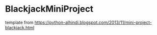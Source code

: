 # BlackjackMiniProject
template from https://python-alhindi.blogspot.com/2013/11/mini-project-blackjack.html
